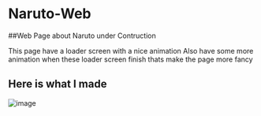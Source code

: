 # Naruto-Web

##Web Page about Naruto under Contruction



<p>This page have a loader screen with a nice animation Also have some more animation when these loader screen finish thats make the page more fancy</p>

## Here is what I made
![image](https://user-images.githubusercontent.com/104738144/233667993-6ab9ab94-f780-4330-8ffd-a92b5daccfe1.png)

